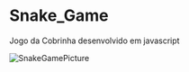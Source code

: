 # Snake_Game
Jogo da Cobrinha desenvolvido em javascript

![SnakeGamePicture](https://user-images.githubusercontent.com/67661998/118168066-d2394b00-b3fd-11eb-8347-685565a72b2d.jpg)
